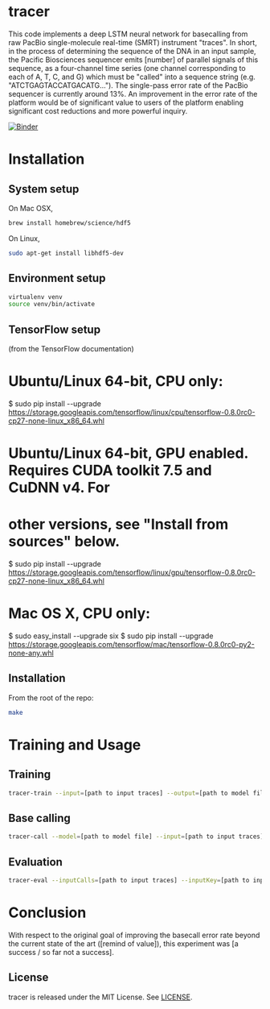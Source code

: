 # tracer

This code implements a deep LSTM neural network for basecalling from raw PacBio single-molecule real-time (SMRT) instrument "traces". In short, in the process of determining the sequence of the DNA in an input sample, the Pacific Biosciences sequencer emits [number] of parallel signals of this sequence, as a four-channel time series (one channel corresponding to each of A, T, C, and G) which must be "called" into a sequence string (e.g. "ATCTGAGTACCATGACATG..."). The single-pass error rate of the PacBio sequencer is currently around 13%. An improvement in the error rate of the platform would be of significant value to users of the platform enabling significant cost reductions and more powerful inquiry.

[![Binder](http://mybinder.org/badge.svg)](http://mybinder.org/repo/cb01/tracer)

# Installation

## System setup

On Mac OSX,

```bash
brew install homebrew/science/hdf5
```

On Linux,

```bash
sudo apt-get install libhdf5-dev
```

## Environment setup

```bash
virtualenv venv
source venv/bin/activate
```

## TensorFlow setup 
(from the TensorFlow documentation)

# Ubuntu/Linux 64-bit, CPU only:
$ sudo pip install --upgrade https://storage.googleapis.com/tensorflow/linux/cpu/tensorflow-0.8.0rc0-cp27-none-linux_x86_64.whl

# Ubuntu/Linux 64-bit, GPU enabled. Requires CUDA toolkit 7.5 and CuDNN v4.  For
# other versions, see "Install from sources" below.
$ sudo pip install --upgrade https://storage.googleapis.com/tensorflow/linux/gpu/tensorflow-0.8.0rc0-cp27-none-linux_x86_64.whl

# Mac OS X, CPU only:
$ sudo easy_install --upgrade six
$ sudo pip install --upgrade https://storage.googleapis.com/tensorflow/mac/tensorflow-0.8.0rc0-py2-none-any.whl

## Installation

From the root of the repo:

```bash
make
```

# Training and Usage

## Training

```bash
tracer-train --input=[path to input traces] --output=[path to model file] 
```

## Base calling

```bash
tracer-call --model=[path to model file] --input=[path to input traces] --output=[path to which to write output]
```

## Evaluation

```bash
tracer-eval --inputCalls=[path to input traces] --inputKey=[path to input traces] --output=[path to which to write output]
```

# Conclusion

With respect to the original goal of improving the basecall error rate beyond the current state of the art ([remind of value]), this experiment was [a success / so far not a success].

## License

tracer is released under the MIT License. See [LICENSE](https://github.com/cb01/tracer/blob/master/LICENSE).



